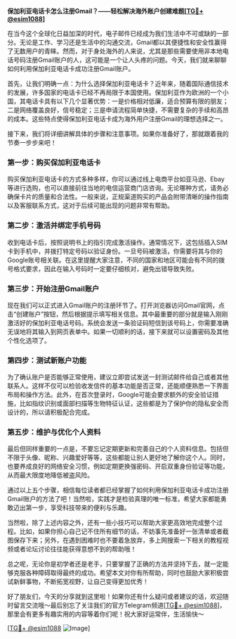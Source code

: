 **保加利亚电话卡怎么注册Gmail？——轻松解决海外账户创建难题[[TG💪+ @esim1088](https://t.me/s/esim1088)]**

在当今这个全球化日益加深的时代，电子邮件已经成为我们生活中不可或缺的一部分。无论是工作、学习还是生活中的沟通交流，Gmail都以其便捷性和安全性赢得了无数用户的青睐。然而，对于身处海外的人来说，尤其是那些需要使用非本地电话号码注册Gmail账户的人，这可能是一个让人头疼的问题。今天，我们就来聊聊如何利用保加利亚电话卡成功注册Gmail账户。

首先，让我们明确一点：为什么选择保加利亚电话卡？近年来，随着国际通信技术的发展，许多国家的电话卡已经不再局限于本国使用。保加利亚作为欧洲的一个小国，其电话卡具有以下几个显著优势：一是价格相对低廉，适合预算有限的朋友；二是网络覆盖良好，信号稳定；三是申请流程简单快捷，不需要复杂的手续和高昂的成本。这些特点使得保加利亚电话卡成为海外用户注册Gmail的理想选择之一。

接下来，我们将详细讲解具体的步骤和注意事项。如果你准备好了，那就跟着我的节奏一步步来吧！

### 第一步：购买保加利亚电话卡

购买保加利亚电话卡的方式多种多样，你可以通过线上电商平台如亚马逊、Ebay等进行选购，也可以直接前往当地的电信运营商门店咨询。无论哪种方式，请务必确保卡片的质量和合法性。一般来说，正规渠道购买的产品会附带清晰的操作指南以及客服联系方式，这对于后续可能出现的问题非常有帮助。

### 第二步：激活并绑定手机号码

收到电话卡后，按照说明书上的指引完成激活操作。通常情况下，这包括插入SIM卡到手机中，并拨打特定号码以验证身份。一旦号码被激活，你需要将其与你的Google账号相关联。在这里提醒大家注意，不同的国家和地区可能会有不同的拨号格式要求，因此在输入号码时一定要仔细核对，避免出错导致失败。

### 第三步：开始注册Gmail账户

现在我们可以正式进入Gmail账户的注册环节了。打开浏览器访问Gmail官网，点击“创建账户”按钮，然后根据提示填写相关信息。其中最重要的部分就是输入刚刚激活好的保加利亚电话号码。系统会发送一条验证码短信到该号码上，你需要准确无误地将其输入到网页表单中。如果一切顺利的话，接下来就可以设置密码及其他个性化选项了。

### 第四步：测试新账户功能

为了确认账户是否能够正常使用，建议立即尝试发送一封测试邮件给自己或者其他联系人。这样不仅可以检验收发信件的基本功能是否正常，还能顺便熟悉一下界面布局和操作方法。此外，在首次登录时，Google可能会要求额外的安全验证措施，比如指纹识别或面部扫描等生物特征认证，这些都是为了保护你的隐私安全而设计的，所以请积极配合完成。

### 第五步：维护与优化个人资料

最后但同样重要的一点是，不要忘记定期更新和完善自己的个人资料信息。包括但不限于头像、昵称、兴趣爱好等等，这些都能让别人更好地了解你这个人。同时，也要养成良好的网络安全习惯，例如定期更换强密码、开启双重身份验证等功能，从而最大限度地降低被盗风险。

通过以上五个步骤，相信每位读者都已经掌握了如何利用保加利亚电话卡成功注册Gmail账户的方法了吧！当然啦，实践才是检验真理的唯一标准，希望大家都能勇敢迈出第一步，享受科技带来的便利与乐趣。

当然啦，除了上述内容之外，还有一些小技巧可以帮助大家更高效地完成整个过程。比如，如果你担心自己记不住所有细节的话，不妨事先准备好一张清单或者截图保存下来；另外，在遇到困难时也不要着急放弃，多上网搜索一下相关的教程视频或者论坛讨论往往能获得意想不到的帮助哦！

总之呢，无论你是初学者还是老手，只要掌握了正确的方法并坚持下去，就一定能够克服各种障碍取得最终的成功。希望本文对你有所帮助，同时也鼓励大家积极尝试新鲜事物，不断拓宽视野，让自己变得更加优秀！

好了朋友们，今天的分享就到这里啦！如果你还有什么疑问或者建议的话，欢迎随时留言交流哦～最后别忘了关注我们的官方Telegram频道[[TG💪+ @esim1088](https://t.me/s/esim1088)]，那里会有更多有趣实用的内容等着你们呢！祝大家好运常伴，生活愉快～

[[TG💪+ @esim1088](https://t.me/s/esim1088) ![Image](https://i.postimg.cc/4NQfJmqS/Snipaste-2025-05-13-00-14-12.png)]